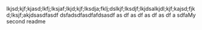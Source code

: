 lkjsd;kjf;kjasd;lkfj;lksjaf;lkjd;kjf;lksdja;fklj;dslkjf;lksdjf;lkjdsalkjdl;kjf;kajsd;fjkd;lksjf;akjdsasdfasdf
dsfadsdfasdfafdsasdf
as
df
as
df
as
df
as
df
a
sdfaMy second readme
